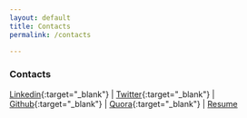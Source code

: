 ```yaml
---
layout: default
title: Contacts
permalink: /contacts

---
```


### Contacts

[Linkedin](https://www.linkedin.com/in/ahmedomareissa/){:target="_blank"} |  [Twitter](https://twitter.com/AhmedOmarEissa){:target="_blank"} | [Github](https://github.com/AhmedOmarEissa){:target="_blank"} | [Quora](https://www.quora.com/profile/Ahmed-Omar-Eissa){:target="_blank"} | [Resume](https://github.com/AhmedOmarEissa/AhmedOmarEissa.github.io/raw/master/assets/{:target="_blank"}Ahmed%20Omar%20Eissa.pdf)
